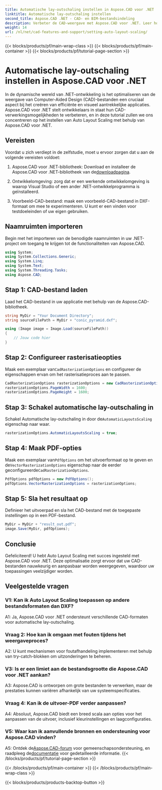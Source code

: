 ```yaml
---
title: Automatische lay-outschaling instellen in Aspose.CAD voor .NET
linktitle: Automatische lay-outschaling instellen
second_title: Aspose.CAD .NET - CAD- en BIM-bestandsindeling
description: Verbeter de CAD-weergave met Aspose.CAD voor .NET. Leer hoe u Auto Layout Scaling instelt voor nauwkeurige en aanpasbare bestandsweergave.
weight: 14
url: /nl/net/cad-features-and-support/setting-auto-layout-scaling/
---
```


{{< blocks/products/pf/main-wrap-class >}}
{{< blocks/products/pf/main-container >}}
{{< blocks/products/pf/tutorial-page-section >}}

# Automatische lay-outschaling instellen in Aspose.CAD voor .NET

In de dynamische wereld van .NET-ontwikkeling is het optimaliseren van de weergave van Computer-Aided Design (CAD)-bestanden een cruciaal aspect bij het creëren van efficiënte en visueel aantrekkelijke applicaties. Aspose.CAD voor .NET stelt ontwikkelaars in staat hun CAD-verwerkingsmogelijkheden te verbeteren, en in deze tutorial zullen we ons concentreren op het instellen van Auto Layout Scaling met behulp van Aspose.CAD voor .NET.

## Vereisten

Voordat u zich verdiept in de zelfstudie, moet u ervoor zorgen dat u aan de volgende vereisten voldoet:

1.  Aspose.CAD voor .NET-bibliotheek: Download en installeer de Aspose.CAD voor .NET-bibliotheek van de[downloadpagina](https://releases.aspose.com/cad/net/).

2. Ontwikkelomgeving: zorg dat er een werkende ontwikkelomgeving is waarop Visual Studio of een ander .NET-ontwikkelprogramma is geïnstalleerd.

3. Voorbeeld-CAD-bestand: maak een voorbeeld-CAD-bestand in DXF-formaat om mee te experimenteren. U kunt er een vinden voor testdoeleinden of uw eigen gebruiken.

## Naamruimten importeren

Begin met het importeren van de benodigde naamruimten in uw .NET-project om toegang te krijgen tot de functionaliteiten van Aspose.CAD.

```csharp
using System;
using System.Collections.Generic;
using System.Linq;
using System.Text;
using System.Threading.Tasks;
using Aspose.CAD;
```

## Stap 1: CAD-bestand laden

Laad het CAD-bestand in uw applicatie met behulp van de Aspose.CAD-bibliotheek.

```csharp
string MyDir = "Your Document Directory";
string sourceFilePath = MyDir + "conic_pyramid.dxf";

using (Image image = Image.Load(sourceFilePath))
{
    // Jouw code hier
}
```

## Stap 2: Configureer rasterisatieopties

 Maak een exemplaar van`CadRasterizationOptions` en configureer de eigenschappen ervan om het rasterisatieproces aan te passen.

```csharp
CadRasterizationOptions rasterizationOptions = new CadRasterizationOptions();
rasterizationOptions.PageWidth = 1600;
rasterizationOptions.PageHeight = 1600;
```

## Stap 3: Schakel automatische lay-outschaling in

 Schakel Automatische lay-outschaling in door de`AutomaticLayoutsScaling` eigenschap naar waar.

```csharp
rasterizationOptions.AutomaticLayoutsScaling = true;
```

## Stap 4: Maak PDF-opties

 Maak een exemplaar van`PdfOptions` om het uitvoerformaat op te geven en de`VectorRasterizationOptions` eigenschap naar de eerder geconfigureerde`CadRasterizationOptions`.

```csharp
PdfOptions pdfOptions = new PdfOptions();
pdfOptions.VectorRasterizationOptions = rasterizationOptions;
```

## Stap 5: Sla het resultaat op

Definieer het uitvoerpad en sla het CAD-bestand met de toegepaste instellingen op in een PDF-bestand.

```csharp
MyDir = MyDir + "result_out.pdf";
image.Save(MyDir, pdfOptions);
```

## Conclusie

Gefeliciteerd! U hebt Auto Layout Scaling met succes ingesteld met Aspose.CAD voor .NET. Deze optimalisatie zorgt ervoor dat uw CAD-bestanden nauwkeurig en aanpasbaar worden weergegeven, waardoor uw toepassingen veelzijdiger worden.

## Veelgestelde vragen

### V1: Kan ik Auto Layout Scaling toepassen op andere bestandsformaten dan DXF?

A1: Ja, Aspose.CAD voor .NET ondersteunt verschillende CAD-formaten voor automatische lay-outschaling.

### Vraag 2: Hoe kan ik omgaan met fouten tijdens het weergaveproces?

A2: U kunt mechanismen voor foutafhandeling implementeren met behulp van try-catch-blokken om uitzonderingen te beheren.

### V3: Is er een limiet aan de bestandsgrootte die Aspose.CAD voor .NET aankan?

A3: Aspose.CAD is ontworpen om grote bestanden te verwerken, maar de prestaties kunnen variëren afhankelijk van uw systeemspecificaties.

### Vraag 4: Kan ik de uitvoer-PDF verder aanpassen?

A4: Absoluut, Aspose.CAD biedt een breed scala aan opties voor het aanpassen van de uitvoer, inclusief kleurinstellingen en laagconfiguraties.

### V5: Waar kan ik aanvullende bronnen en ondersteuning voor Aspose.CAD vinden?

 A5: Ontdek de[Aspose.CAD-forum](https://forum.aspose.com/c/cad/19) voor gemeenschapsondersteuning, en raadpleeg de[documentatie](https://reference.aspose.com/cad/net/) voor gedetailleerde informatie.
{{< /blocks/products/pf/tutorial-page-section >}}

{{< /blocks/products/pf/main-container >}}
{{< /blocks/products/pf/main-wrap-class >}}

{{< blocks/products/products-backtop-button >}}
